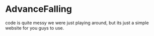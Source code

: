 # AdvanceFalling

code is quite messy we were just playing around, but its just a simple website for you guys to use.
